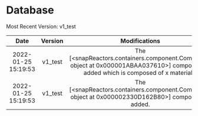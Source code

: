 
Database
========
  
Most Recent Version: v1_test   

|Date|Version|Modifications|
| :---: | :---: | :---: |
|2022-01-25 15:19:53|v1_test |The [<snapReactors.containers.component.Component object at 0x000001ABAA037610>] component is added which is composed of x materials.|
|2022-01-25 15:19:53|v1_test |The [<snapReactors.containers.component.Component object at 0x000002330D162B80>] component is added.|
